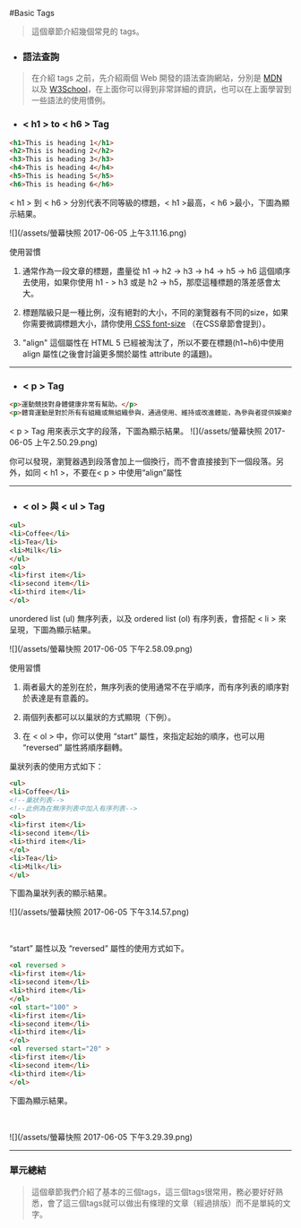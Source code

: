 #Basic Tags

> 這個章節介紹幾個常見的 tags。

* ### 語法查詢

> 在介紹 tags 之前，先介紹兩個 Web 開發的語法查詢網站，分別是
> [MDN](https://developer.mozilla.org/zh-TW/) 以及 [W3School](https://www.w3schools.com)，在上面你可以得到非常詳細的資訊，也可以在上面學習到一些語法的使用慣例。


* ### &lt; h1 &gt; to &lt; h6 &gt; Tag

```html
<h1>This is heading 1</h1>
<h2>This is heading 2</h2>
<h3>This is heading 3</h3>
<h4>This is heading 4</h4>
<h5>This is heading 5</h5>
<h6>This is heading 6</h6>
```

&lt; h1 &gt; 到 &lt; h6 &gt; 分別代表不同等級的標題，&lt; h1 &gt;最高，&lt; h6 &gt;最小，下圖為顯示結果。

![](/assets/螢幕快照 2017-06-05 上午3.11.16.png)

使用習慣

1. 通常作為一段文章的標題，盡量從 h1 -&gt; h2 -&gt; h3 -&gt; h4 -&gt; h5 -&gt; h6 這個順序去使用，如果你使用 h1 - &gt; h3 或是 h2 -&gt; h5，那麼這種標題的落差感會太大。
2. 標題階級只是一種比例，沒有絕對的大小，不同的瀏覽器有不同的size，如果你需要微調標題大小，請你使用[ CSS font-size](https://developer.mozilla.org/en-US/docs/Web/CSS/font-size) （在CSS章節會提到）。

3. "align" 這個屬性在 HTML 5 已經被淘汰了，所以不要在標題\(h1~h6\)中使用 align 屬性\(之後會討論更多關於屬性 attribute 的議題\)。
---
* ### &lt; p &gt; Tag

```html
<p>運動競技對身體健康非常有幫助。</p>
<p>體育運動是對於所有有組織或無組織參與，通過使用、維持或改進體能，為參與者提供娛樂的競技性身體運動的總稱。</p>
```
&lt; p &gt; Tag 用來表示文字的段落，下圖為顯示結果。
![](/assets/螢幕快照 2017-06-05 上午2.50.29.png)

你可以發現，瀏覽器遇到段落會加上一個換行，而不會直接接到下一個段落。另外，如同 &lt; h1 &gt;，不要在&lt; p &gt; 中使用“align”屬性

---
* ### &lt; ol &gt; 與 &lt; ul &gt; Tag

```html
<ul>
<li>Coffee</li>
<li>Tea</li>
<li>Milk</li>
</ul>
<ol>
<li>first item</li>
<li>second item</li>
<li>third item</li>
</ol>
```
unordered list (ul) 無序列表，以及 ordered list (ol) 有序列表，會搭配 &lt; li &gt; 來呈現，下圖為顯示結果。

![](/assets/螢幕快照 2017-06-05 下午2.58.09.png)



使用習慣

1. 兩者最大的差別在於，無序列表的使用通常不在乎順序，而有序列表的順序對於表達是有意義的。

2. 兩個列表都可以以巢狀的方式顯現（下例）。

3. 在 &lt; ol &gt; 中，你可以使用 “start” 屬性，來指定起始的順序，也可以用 “reversed” 屬性將順序翻轉。

巢狀列表的使用方式如下：


```html
<ul>
<li>Coffee</li>
<!--巢狀列表-->
<!--此例為在無序列表中加入有序列表-->
<ol>
<li>first item</li>
<li>second item</li>
<li>third item</li>
</ol>
<li>Tea</li>
<li>Milk</li>
</ul>
```

下圖為巢狀列表的顯示結果。


![](/assets/螢幕快照 2017-06-05 下午3.14.57.png)

<br/>

“start” 屬性以及 “reversed” 屬性的使用方式如下。


```html
<ol reversed >
<li>first item</li>
<li>second item</li>
<li>third item</li>
</ol>
<ol start="100" >
<li>first item</li>
<li>second item</li>
<li>third item</li>
</ol>
<ol reversed start="20" >
<li>first item</li>
<li>second item</li>
<li>third item</li>
</ol>
```

下圖為顯示結果。

<br/>



![](/assets/螢幕快照 2017-06-05 下午3.29.39.png)

---

### 單元總結

> 這個章節我們介紹了基本的三個tags，這三個tags很常用，務必要好好熟悉，會了這三個tags就可以做出有條理的文章（經過排版）而不是單純的文字。







